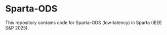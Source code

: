# Sparta-ODS

This repository contains code for Sparta-ODS (low-latency) in Sparta (IEEE S&P 2025).
